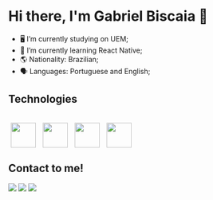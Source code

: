 <h1>Hi there, I'm Gabriel Biscaia 👋</h1>

- 🖥️ I’m currently studying on UEM;
- 🌱 I’m currently learning React Native;
- 🌎 Nationality: Brazilian;
- 🗣️ Languages: Portuguese and English;

<h2>Technologies</h2>

<div style="display: inline_block"><br>
  <img hspace="5" align="center" height="50" width="50" src="https://cdn.jsdelivr.net/gh/devicons/devicon/icons/html5/html5-original.svg" />
  <img hspace="5" align="center" height="50" width="50" src="https://cdn.jsdelivr.net/gh/devicons/devicon/icons/css3/css3-original.svg" />
  <img hspace="5" align="center" height="50" width="50" src="https://cdn.jsdelivr.net/gh/devicons/devicon/icons/javascript/javascript-original.svg" />
  <img hspace="5" align="center" height="50" width="50" src="https://cdn.jsdelivr.net/gh/devicons/devicon/icons/react/react-original.svg" />
</div>

<h2>Contact to me!</h2>
<div>
  <a href="https://www.instagram.com/gabriel_biscaia/" target="_blank"><img src="https://img.shields.io/badge/-Instagram-%23E4405F?style=for-the-badge&logo=instagram&logoColor=white" target="_blank"></a>
  <a href="https://www.linkedin.com/in/gabrielbiscaia/" target="_blank"><img src="https://img.shields.io/badge/-LinkedIn-%230077B5?style=for-the-badge&logo=linkedin&logoColor=white" target="_blank"></a>
  <a href = "mailto:gabrielbiscaia23@gmail.com"><img src="https://img.shields.io/badge/-Gmail-%23333?style=for-the-badge&logo=gmail&logoColor=white" target="_blank"></a>
<div/>
